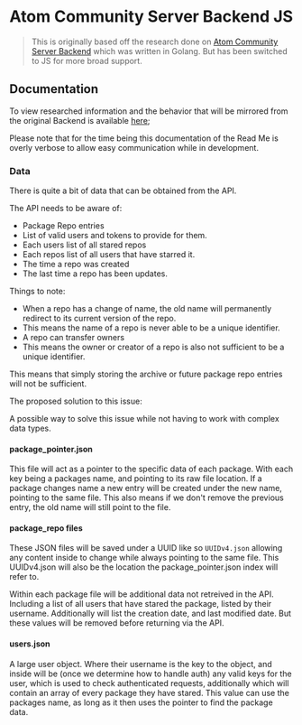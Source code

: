 # Atom Community Server Backend JS

> This is originally based off the research done on [Atom Community Server Backend](https://github.com/confused-Techie/atom-community-server-backend) which was written in Golang. But has been switched to JS for more broad support.

## Documentation

To view researched information and the behavior that will be mirrored from the original Backend is available [here](/docs/overview.md);

Please note that for the time being this documentation of the Read Me is overly verbose to allow easy communication while in development.

### Data

There is quite a bit of data that can be obtained from the API.

The API needs to be aware of:

* Package Repo entries
* List of valid users and tokens to provide for them.
* Each users list of all stared repos
* Each repos list of all users that have starred it.
* The time a repo was created
* The last time a repo has been updates.

Things to note:

* When a repo has a change of name, the old name will permanently redirect to its current version of the repo.
* This means the name of a repo is never able to be a unique identifier.
* A repo can transfer owners
* This means the owner or creator of a repo is also not sufficient to be a unique identifier.

This means that simply storing the archive or future package repo entries will not be sufficient.

The proposed solution to this issue:

A possible way to solve this issue while not having to work with complex data types.

#### package_pointer.json
This file will act as a pointer to the specific data of each package.
With each key being a packages name, and pointing to its raw file location.
If a package changes name a new entry will be created under the new name, pointing to the same file.
This also means if we don't remove the previous entry, the old name will still point to the file.

#### package_repo files
These JSON files will be saved under a UUID like so `UUIDv4.json` allowing any content inside to change
while always pointing to the same file.
This UUIDv4.json will also be the location the package_pointer.json index will refer to.

Within each package file will be additional data not retreived in the API. Including a list of all users
that have stared the package, listed by their username.
Additionally will list the creation date, and last modified date.
But these values will be removed before returning via the API.

#### users.json
A large user object. Where their username is the key to the object, and inside will be (once we determine how to handle auth) any valid keys for the user, which is used to check authenticated requests,
additionally which will contain an array of every package they have stared. This value can use the packages name, as long as it then uses the pointer to find the package data.
